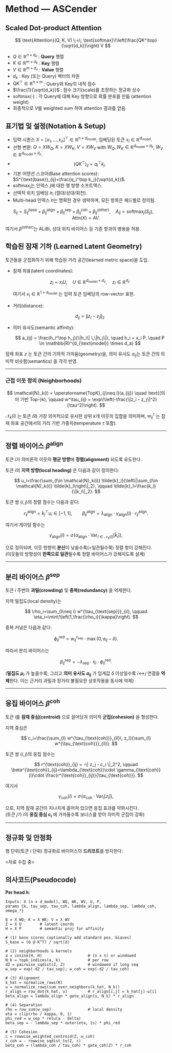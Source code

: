 # Method — ASCender

## Scaled Dot-product Attention

$$
\text{Attention}(Q, K, V) \;=\; \text{softmax}\!\left(\frac{QK^\top}{\sqrt{d_k}}\right) V
$$

* $Q \in \mathbb{R}^{n \times d_k}$ : **Query** 행렬
* $K \in \mathbb{R}^{m \times d_k}$ : **Key** 행렬
* $V \in \mathbb{R}^{m \times d_v}$ : **Value** 행렬
* $d_k$ : Key (또는 Query) 벡터의 차원
* $QK^\top \in \mathbb{R}^{n \times m}$ : Query와 Key의 내적 점수
* $\frac{1}{\sqrt{d_k}}$ : 점수 크기(scale)를 조정하는 정규화 상수
* $\text{softmax}(\cdot)$ : 각 Query에 대해 Key 방향으로 확률 분포를 만듦 (attention weight)
* 최종적으로 $V$를 weighted sum 하여 attention 결과를 얻음


## 표기법 및 설정(Notation & Setup)

* 입력 시퀀스 $X = [x_1,\dots,x_n]^\top \in \mathbb{R}^{n \times d_{\text{model}}}$, 임베딩된 토큰 $x_i \in \mathbb{R}^{d_{\text{model}}}$.
* 선형 변환: 
  $Q = XW_Q,\; K = XW_K,\; V = XW_V$ with 
  $W_Q, W_K \in \mathbb{R}^{d_{\text{model}}\times d_k}$, 
  $W_V \in \mathbb{R}^{d_{\text{model}}\times d_v}$.
* $$
  (QK^\top)_{ij} = q_i^\top k_j.
  $$
* 기본 어텐션 스코어(Base attention scores): 
  $S^{\text{base}}_{ij}=\frac{q_i^\top k_j}{\sqrt{d_k}}$.
* $\text{softmax}_j$는 인덱스 $j$에 대한 행 방향 소프트맥스.
* 선택적 위치 임베딩 $\pi_i$ (절대/상대/회전).
* Multi-head 인덱스 $h$는 명확한 경우 생략하며, 모든 항목은 헤드별로 정의됨.

$$
S_{ij}=S^{\text{base}}_{ij} \;+\; \beta^{\text{align}}_{ij}\;+\;\beta^{\text{sep}}_{ij}\;+\;\beta^{\text{coh}}_{ij}\;+\;\beta^{\text{(other)}}_{ij},
\quad
A_{ij}=\text{softmax}_j(S_{ij}),\quad
\mathrm{Attn}(X)=AV.
$$

여기서 $\beta^{\text{(other)}}$는 ALiBi, 상대 위치 바이어스 등 기존 항과의 병용을 허용.

## 학습된 잠재 기하 (Learned Latent Geometry)

토큰들을 군집화하기 위해 학습된 거리 공간(learned metric space)을 도입.

* 잠재 좌표(latent coordinates):

  $$
  z_i = x_i U, \quad U \in \mathbb{R}^{d_{\text{model}} \times d_z}, \quad z_i \in \mathbb{R}^{d_z}
  $$

  여기서 $x_i \in \mathbb{R}^{1 \times d_{\text{model}}}$ 는 입력 토큰 임베딩의 row-vector 표현.

* 거리(distance):

  $$
  d_{ij} = \| z_i - z_j \|_2
  $$

* 의미 유사도(semantic affinity):

  $$
  a_{ij} = \frac{h_i^\top h_j}{\|h_i\| \,\|h_j\|}, 
  \quad h_i = x_i P, \quad P \in \mathbb{R}^{d_{\text{model}} \times d_a}
  $$

잠재 좌표 $z$ 는 토큰 간의 기하적 가까움(geometry)을,
의미 유사도 $a_{ij}$는 토큰 간의 의미적 비슷함(semantics) 을 각각 반영.

---

### 근접 이웃 정의 (Neighborhoods)

$$
\mathcal{N}_k(i) = \operatorname{TopK}_{j\neq i}(a_{ij}) 
\quad \text{(의미 기반 Top-}k), 
\qquad
w^\tau_{ij} = \exp\!\left(-\frac{\|z_i - z_j\|^2}{\tau^2}\right).
$$

$\mathcal{N}_k(i)$ 는 토큰 $i$와 가장 의미적으로 유사한 상위 $k$개 이웃의 집합을 의미하며,
$w^\tau_{ij}$ 는 잠재 좌표 공간에서의 거리 기반 가중치(temperature $\tau$ 포함).

---

## 정렬 바이어스 $\beta^{\text{align}}$

토큰 $i$가 의미론적 이웃의 **평균 방향**에 **정렬(alignment)** 되도록 유도한다.

토큰 $i$의 **지역 방향(local heading)** 은 다음과 같이 정의한다:

$$
u_i=\frac{\sum_{l\in \mathcal{N}_k(i)} \tilde{k}_l}{\left\|\sum_{l\in \mathcal{N}_k(i)} \tilde{k}_l\right\|_2}, 
\qquad 
\tilde{k}_l=\frac{k_l}{\|k_l\|_2}.
$$

토큰 쌍 $(i,j)$의 정렬 점수는 다음과 같다:

$$
r^{\text{align}}_{ij}=\tilde{k}_j^\top u_i \in[-1,1], 
\qquad 
\beta^{\text{align}}_{ij}=\lambda_{\text{align}}\cdot \gamma_{\text{align}}(i)\cdot r^{\text{align}}_{ij}.
$$

여기서 게이팅 함수는

$$
\gamma_{\text{align}}(i)=\sigma\!\big(\alpha_{\text{align}}\cdot \mathrm{Var}_{l\in\mathcal{N}_k(i)}[\tilde{k}_l]\big),
$$

으로 정의되며, 이웃 방향의 **분산**이 낮을수록(=일관될수록) 정렬 항이 강해진다.  
(이웃들의 방향성이 **한쪽으로 일관**될수록 정렬 바이어스가 강해지도록 설계)

---

## 분리 바이어스 $\beta^{\text{sep}}$

토큰 $i$ 주변의 **과밀(crowding)** 및 **중복(redundancy)** 을 억제한다.

지역 밀집도(local density)는

$$
\rho_i=\sum_{l\neq i} w^{\tau_{\text{sep}}}_{il}, 
\qquad 
\eta_i=\min\!\left(1,\frac{\rho_i}{\kappa}\right).
$$

중복 커널은 다음과 같다:

$$
\phi^{\text{red}}_{ij} = w^{\tau_{\text{sep}}}_{ij}\cdot \max\big(0,\, a_{ij}-\delta\big).
$$

따라서 분리 바이어스는

$$
\beta^{\text{sep}}_{ij}=-\lambda_{\text{sep}}\cdot \eta_i \cdot \phi^{\text{red}}_{ij}.
$$

(**밀집도 $\rho_i$** 가 높을수록, 그리고 **의미 유사도 $a_{ij}$** 가 임계값 $\delta$ 이상일수록 $i \!\leftrightarrow\! j$ 연결을 **억제**한다. 이는 근거리 과밀과 장거리 불필요한 상호작용을 동시에 억제)

---

## 응집 바이어스 $\beta^{\text{coh}}$

토큰 $i$를 **잠재 중심(centroid)** 으로 끌어당겨 의미적 **군집(cohesion)** 을 형성한다.

지역 중심은

$$
c_i=\frac{\sum_{l} w^{\tau_{\text{coh}}}_{il}\, z_l}{\sum_{l} w^{\tau_{\text{coh}}}_{il}}.
$$

토큰 쌍 $(i,j)$의 응집 점수는

$$
r^{\text{coh}}_{ij} = -\| z_j - c_i \|_2^2,
\qquad 
\beta^{\text{coh}}_{ij}=\lambda_{\text{coh}}\cdot \gamma_{\text{coh}}(i)\cdot \frac{r^{\text{coh}}_{ij}}{\tau_{\text{coh}}}.
$$

여기서

$$
\gamma_{\text{coh}}(i)=\sigma\!\big( \alpha_{\text{coh}}\cdot\mathrm{Var}_l[z_l]\big),
$$

으로, 지역 잠재 공간이 지나치게 흩어져 있으면 응집 효과를 약화시킨다.  
(토큰 $j$가 $i$의 **응집 중심 $c_i$** 에 가까울수록 보너스를 받아 의미적 군집이 강화)

---

## 정규화 및 안정화

행 단위(토큰 $i$ 단위) 정규화로 바이어스의 **드리프트**를 방지한다:

<자료 수집 중>

## 의사코드(Pseudocode)

**Per head $h$:**

```
Inputs: X (n x d_model), WQ, WK, WV, U, P, 
params {k, tau_sep, tau_coh, lambda_align, lambda_sep, lambda_coh, omega_*}

Q = X WQ; K = X WK; V = X WV
Z = X U        # latent coords
H = X P        # semantic proj for affinity

# (1) base scores (optionally add standard pos. biases)
S_base = (Q @ K^T) / sqrt(d)

# (2) neighborhoods & kernels
a = cosine(H, H)                    # (n x n) or windowed
N_k = topk_indices(a, k)            # per row
d2 = pairwise_sqdist(Z, Z)          # windowed if long seq
w_sep = exp(-d2 / tau_sep); w_coh = exp(-d2 / tau_coh)

# (3) Alignment
k_hat = normalize_rows(K)
u = normalize_rows(sum_over_neighbors(k_hat, N_k))
r_align = row_dot(k_hat, u)         # r_align[i,j] = k_hat[j]·u[i]
beta_align = lambda_align * gate_align(u, N_k) * r_align

# (4) Separation
rho = row_sum(w_sep)                # local density
eta = clip(rho / kappa, 0, 1)
phi_red = w_sep * relu(a - delta)
beta_sep = - lambda_sep * outer(eta, 1s) * phi_red

# (5) Cohesion
c = rowwise_weighted_centroid(Z, w_coh)     
r_coh = - rowwise_sqdist_to(Z, c)           
beta_coh = (lambda_coh / tau_coh) * gate_coh(Z) * r_coh
```